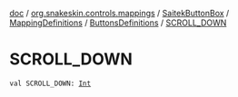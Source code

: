 [doc](../../../../index.md) / [org.snakeskin.controls.mappings](../../../index.md) / [SaitekButtonBox](../../index.md) / [MappingDefinitions](../index.md) / [ButtonsDefinitions](index.md) / [SCROLL_DOWN](./-s-c-r-o-l-l_-d-o-w-n.md)

# SCROLL_DOWN

`val SCROLL_DOWN: `[`Int`](https://kotlinlang.org/api/latest/jvm/stdlib/kotlin/-int/index.html)